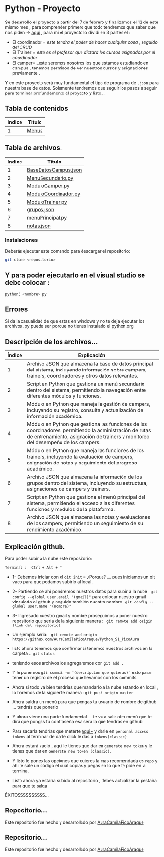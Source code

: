 # Python - Proyecto
Se desarrollo el proyecto a partir del 7 de febrero y finalizamos el 12 de este mismo mes , para comprender primero que todo tendremos que saber que nos piden -> [aqui](https://hallowed-slug-719.notion.site/P-P-1-CampusLands-ERP-2e024bf25de9449aba20b1d69c56cfce)  , para mi el proyecto lo dividi en 3 partes el :
* El coordinador = _este tendra el poder de hacer cualquier cosa , seguido del CRUD_
* El Trainer = _este es el profesor que dictara los cursos asignados por el coordinador_
* El camper= _este seremos nosotros los que estamos estudiando en campus , tenemos permisos de ver nuestros cursos y asignaciones previamente .

Y en este proyecto será muy fundamental el tipo de programa de `.json` para nuestra base de datos.
Solamente tendremos que seguir los pasos a seguir para terminar profundamente el proyecto y listo...

## Tabla de contenidos
| Indice | Titulo  |
|--|--|
| 1 |  [Menus](https://github.com/AuraCamilaPicoAraque/Proyecto_Python_PicoAuraPinzonAdrian/tree/master/Menus "Menús")

## Tabla de archivos.

| Indice | Titulo  |
|--|--|
| 1 | [BaseDatosCampus.json](https://github.com/AuraCamilaPicoAraque/Proyecto_Python_PicoAuraPinzonAdrian/blob/master/Menus/BaseDatosCampus.json "BaseDatosCampus.json")
| 2 | [MenuSecundario.py](https://github.com/AuraCamilaPicoAraque/Proyecto_Python_PicoAuraPinzonAdrian/blob/master/Menus/MenuSecundario.py "MenuSecundario.py")
| 3 | [ModuloCamper.py](https://github.com/AuraCamilaPicoAraque/Proyecto_Python_PicoAuraPinzonAdrian/blob/master/Menus/ModuloCamper.py "ModuloCamper.py")
| 4 | [ModuloCoordinador.py](https://github.com/AuraCamilaPicoAraque/Proyecto_Python_PicoAuraPinzonAdrian/blob/master/Menus/ModuloCoordinador.py "ModuloCoordinador.py")
| 5| [ModuloTrainer.py](https://github.com/AuraCamilaPicoAraque/Proyecto_Python_PicoAuraPinzonAdrian/blob/master/Menus/ModuloTrainer.py "ModuloTrainer.py")
| 6| [grupos.json](https://github.com/AuraCamilaPicoAraque/Proyecto_Python_PicoAuraPinzonAdrian/blob/master/Menus/grupos.json "grupos.json")|
| 7| [menuPrincipal.py](https://github.com/AuraCamilaPicoAraque/Proyecto_Python_PicoAuraPinzonAdrian/blob/master/Menus/menuPrincipal.py "menuPrincipal.py")|
| 8| [notas.json](https://github.com/AuraCamilaPicoAraque/Proyecto_Python_PicoAuraPinzonAdrian/blob/master/Menus/notas.json "notas.json")|

### Instalaciones 

Deberás ejecutar este comando para descargar el repositorio:

```bash
git clone <repositorio>

```


## Y para poder ejecutarlo en el visual studio se debe colocar :

```bash
python3 <nombre>.py
```




## Errores

Si da la casualidad de que estas en windows y no te deja ejecutar los archivos .py  puede ser porque no tienes instalado el python.org 




## Descripción de los archivos...

| Índice | Explicación  |
|--|--|
| 1 | Archivo JSON que almacena la base de datos principal del sistema, incluyendo información sobre campers, trainers, coordinadores y otros datos relevantes.  |
| 2 | Script en Python que gestiona un menú secundario dentro del sistema, permitiendo la navegación entre diferentes módulos y funciones.  |
| 3 |  Módulo en Python que maneja la gestión de campers, incluyendo su registro, consulta y actualización de información académica.   |
| 4 | Módulo en Python que gestiona las funciones de los coordinadores, permitiendo la administración de rutas de entrenamiento, asignación de trainers y monitoreo del desempeño de los campers.   |
| 5 | Módulo en Python que maneja las funciones de los trainers, incluyendo la evaluación de campers, asignación de notas y seguimiento del progreso académico.  |
| 6 |Archivo JSON que almacena la información de los grupos dentro del sistema, incluyendo su estructura, asignaciones de campers y trainers.  |
| 7 | Script en Python que gestiona el menú principal del sistema, permitiendo el acceso a las diferentes funciones y módulos de la plataforma. |
| 8 |Archivo JSON que almacena las notas y evaluaciones de los campers, permitiendo un seguimiento de su rendimiento académico. |

## Explicación github.

Para poder subir a la nube este repositorio:

`Terminal :  Ctrl + Alt + T `

* 1-  Debemos iniciar con el  ` git init `  = ¿Porque? __ pues iniciamos un git vaco para que podamos subirlo al local.

* 2- Partiendo de ahí pondremos nuestros datos para subir a la nube   ` git config --global user.email "(gmail)"` para colocar nuestro gmail vinculado al github y seguido también nuestro nombre  ` git config --global user.name "(nombre)"`

* 3- Ingresado nuestro gmail y nombre proseguimos a poner nuestro repositorio que seria de la siguiente manera : ` git remote add origin (link del repositorio)`

* Un ejemplo seria: ` git remote add origin https://github.com/AuraCamilaPicoAraque/Python_S1_PicoAura`
* listo ahora tenemos que confirmar si tenemos nuestros archivos en la carpeta ..   ` git status `
* teniendo esos archivos los agregaremos con  ` git add . `
* Y le ponemos  ` git commit -m "(descripcion que quieras)" `  esto para tener un registro de el proceso que llevamos con los commits
* Ahora si todo va bien tendrías que mandarlo a la nube estando en  local , lo haremos de la siguiente manera :    ` git push origin master `
* Ahora saldrá un menú para que pongas tu usuario de nombre de github ... tendrás que ponerlo 
* Y ahora viene una parte fundamental ... te va a salir otro menú que te dirá que pongas tu contraseña esa sera la que tendrás en github.
* Para sacarla tendrías que meterte  [aqui~](https://github.com/settings/apps) y darle en  ` personal access tokens `  al terminar de darle click le das a `tokens(classic)` 
* Ahora estará vació , aquí le tienes que dar en `generate new token` y le tienes que dar en `Generate new token (classic)`.
* Y listo le pones las opciones que quieres la mas recomendada es `repo`  y ahí te sale un código el cual copias y pegas en lo que te pide en la termina.
* Listo ahora ya estaría subido al repositorio , debes actualizar la pestaña para que te salga

ÉXITOSSSSSSSSSS...


## Repositorio...

Este repositorio fue hecho y desarrollado por [ AuraCamilaPicoAraque ](https://github.com/AuraCamilaPicoAraque)


## Repositorio...

Este repositorio fue hecho y desarrollado por [ AuraCamilaPicoAraque ](https://github.com/AuraCamilaPicoAraque)
